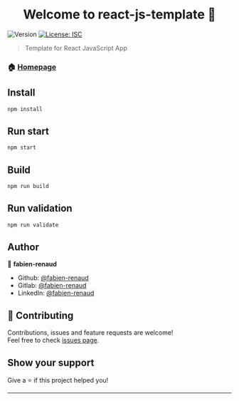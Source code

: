 <h1 align="center">Welcome to react-js-template 👋</h1>
<p>
  <img alt="Version" src="https://img.shields.io/badge/version-1.0.0-blue.svg?cacheSeconds=2592000" />
  <a href="https://github.com/fabien-renaud/react-js-template/blob/master/LICENSE" target="_blank">
    <img alt="License: ISC" src="https://img.shields.io/github/license/fabien-renaud/react-js-template" />
  </a>
</p>

> Template for React JavaScript App

### 🏠 [Homepage](https://github.com/fabien-renaud/react-js-template#readme)

## Install

```sh
npm install
```

## Run start

```sh
npm start
```

## Build

```sh
npm run build
```

## Run validation

```sh
npm run validate
```

## Author

👤 **fabien-renaud**

-   Github: [@fabien-renaud](https://github.com/fabien-renaud)
-   Gitlab: [@fabien-renaud](https://gitlab.com/fabien-renaud)
-   LinkedIn: [@fabien-renaud](https://linkedin.com/in/fabien-renaud)

## 🤝 Contributing

Contributions, issues and feature requests are welcome!<br />Feel free to check [issues page](https://github.com/fabien-renaud/react-js-template/issues). 

## Show your support

Give a ⭐️ if this project helped you!

---
